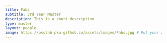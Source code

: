 ```yaml
---
title: Fabs
subtitle: 3rd Year Master
description: This is a short description
type: master
layout: people
image: https://osslab-pku.github.io/assets/images/Fabs.jpg # Put your avatar here or upload one
---
```

